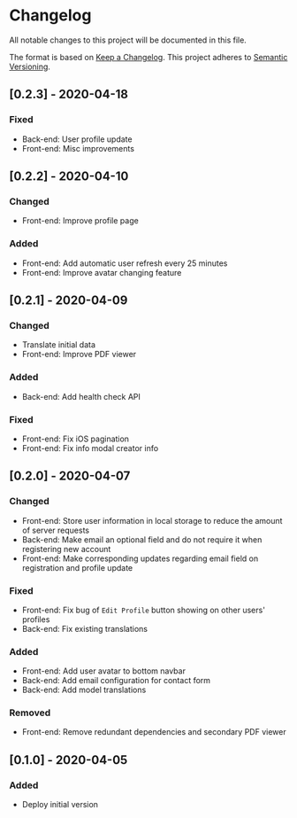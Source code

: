 # Changelog

All notable changes to this project will be documented in this file.

The format is based on [Keep a Changelog](https://keepachangelog.com/en/1.0.0/).
This project adheres to [Semantic Versioning](https://semver.org/spec/v2.0.0.html).

## [0.2.3] - 2020-04-18

### Fixed

- Back-end: User profile update
- Front-end: Misc improvements

## [0.2.2] - 2020-04-10

### Changed

- Front-end: Improve profile page

### Added

- Front-end: Add automatic user refresh every 25 minutes
- Front-end: Improve avatar changing feature

## [0.2.1] - 2020-04-09

### Changed

- Translate initial data
- Front-end: Improve PDF viewer

### Added

- Back-end: Add health check API

### Fixed

- Front-end: Fix iOS pagination
- Front-end: Fix info modal creator info

## [0.2.0] - 2020-04-07

### Changed

- Front-end: Store user information in local storage to reduce the amount of server requests
- Back-end: Make email an optional field and do not require it when registering new account
- Front-end: Make corresponding updates regarding email field on registration and profile update

### Fixed

- Front-end: Fix bug of `Edit Profile` button showing on other users' profiles
- Back-end: Fix existing translations

### Added

- Front-end: Add user avatar to bottom navbar
- Back-end: Add email configuration for contact form
- Back-end: Add model translations

### Removed

- Front-end: Remove redundant dependencies and secondary PDF viewer

## [0.1.0] - 2020-04-05

### Added

- Deploy initial version

